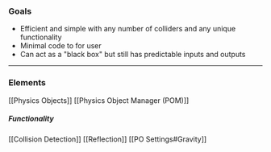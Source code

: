 ### Goals
- Efficient and simple with any number of colliders and any unique functionality
- Minimal code to for user
- Can act as a "black box" but still has predictable inputs and outputs

---
### Elements
[[Physics Objects]]
[[Physics Object Manager (POM)]]

##### Functionality
[[Collision Detection]]
[[Reflection]]
[[PO Settings#Gravity]]
